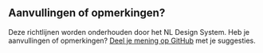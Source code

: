 ## Aanvullingen of opmerkingen?

Deze richtlijnen worden onderhouden door het NL Design System.
Heb je aanvullingen of opmerkingen? [Deel je mening op GitHub](https://github.com/nl-design-system/documentatie/discussions/473) met je suggesties.
